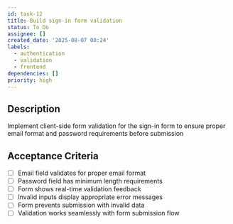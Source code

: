 ```yaml
---
id: task-12
title: Build sign-in form validation
status: To Do
assignee: []
created_date: '2025-08-07 00:24'
labels:
  - authentication
  - validation
  - frontend
dependencies: []
priority: high
---
```


## Description

Implement client-side form validation for the sign-in form to ensure proper email format and password requirements before submission

## Acceptance Criteria

- [ ] Email field validates for proper email format
- [ ] Password field has minimum length requirements
- [ ] Form shows real-time validation feedback
- [ ] Invalid inputs display appropriate error messages
- [ ] Form prevents submission with invalid data
- [ ] Validation works seamlessly with form submission flow
